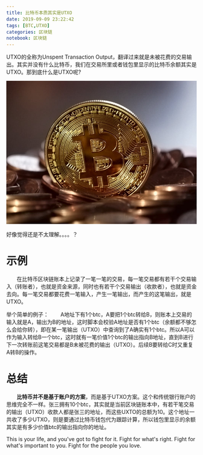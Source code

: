 ```yaml
---
title: 比特币本质其实是UTXO
date: 2019-09-09 23:22:42
tags: [BTC,UTXO]
categories: 区块链
notebook: 区块链
---
```


UTXO的全称为Unspent Transaction Output，翻译过来就是未被花费的交易输出。其实并没有什么比特币，我们在交易所里或者钱包里显示的比特币余额其实是UTXO。那到底什么是UTXO呢?

![btc](比特币本质其实是UTXO/btc.jpeg)
<!-- more -->

好像觉得还是不太理解。。。。？

# 示例
&nbsp;&nbsp;&nbsp;&nbsp;&nbsp;&nbsp;&nbsp;在比特币区块链账本上记录了一笔一笔的交易，每一笔交易都有若干个交易输入（转账者），也就是资金来源，同时也有若干个交易输出（收款者），也就是资金去向。每一笔交易都要花费一笔输入，产生一笔输出，而产生的这笔输出，就是UTXO。

举个简单的例子：
&nbsp;&nbsp;&nbsp;&nbsp;&nbsp;&nbsp;&nbsp;A地址下有1个btc，A要把1个btc转给B，则账本上交易的输入就是A，输出为B的地址，这时脚本会校验A地址是否有1个btc（余额都不够怎么会给你转），即在某一笔输出（UTXO）中查询到了A确实有1个btc。所以A可以作为输入转给B一个btc，这时就有一笔价值1个btc的输出指向B地址，直到B进行下一次转账前这笔交易都是B未被花费的输出（UTXO）。后续B要转给C时又重复A转B的操作。

# 总结
&nbsp;&nbsp;&nbsp;&nbsp;&nbsp;&nbsp;&nbsp;<b>比特币并不是基于账户的方案</b>，而是基于UTXO方案。这个和传统银行账户的思维完全不一样。张三拥有10个btc，其实就是当前区块链账本中，有若干笔交易的输出（UTXO）收款人都是张三的地址，而这些UXTO的总额为10。这个地址一共收了多少UTXO，则是要通过比特币钱包代为跟踪计算，所以钱包里显示的余额其实是有多少价值btc的输出指向你的地址。



This is your life, and you've got to fight for it. Fight for what's right. Fight for what's important to you. Fight for the people you love. 